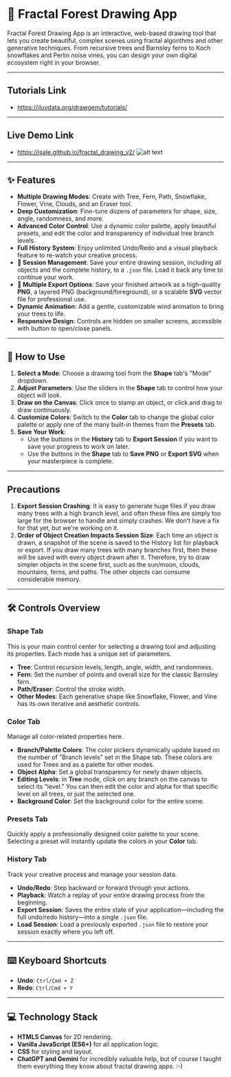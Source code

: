 # 🌳 Fractal Forest Drawing App
Fractal Forest Drawing App is an interactive, web-based drawing tool that lets you create beautiful, complex scenes using fractal algorithms and other generative techniques. From recursive trees and Barnsley ferns to Koch snowflakes and Perlin noise vines, you can design your own digital ecosystem right in your browser.

-----
## Tutorials Link
- https://iluvdata.org/drawgem/tutorials/
-----
## Live Demo Link
- https://jsale.github.io/fractal_drawing_v2/
 ![alt text](https://www.iluvdata.org/drawgem/images/Screenshot1sm.png)

-----
## ✨ Features

  * **Multiple Drawing Modes**: Create with Tree, Fern, Path, Snowflake, Flower, Vine, Clouds, and an Eraser tool.
  * **Deep Customization**: Fine-tune dozens of parameters for shape, size, angle, randomness, and more.
  * **Advanced Color Control**: Use a dynamic color palette, apply beautiful presets, and edit the color and transparency of individual tree branch levels.
  * **Full History System**: Enjoy unlimited Undo/Redo and a visual playback feature to re-watch your creative process.
  * **💾 Session Management**: Save your entire drawing session, including all objects and the complete history, to a `.json` file. Load it back any time to continue your work.
  * **🎨 Multiple Export Options**: Save your finished artwork as a high-quality **PNG**, a layered PNG (background/foreground), or a scalable **SVG** vector file for professional use.
  * **Dynamic Animation**: Add a gentle, customizable wind animation to bring your trees to life.
  * **Responsive Design**: Controls are hidden on smaller screens, accessible with button to open/close panels.


-----

## 🚀 How to Use
1.  **Select a Mode**: Choose a drawing tool from the **Shape** tab's "Mode" dropdown.
2.  **Adjust Parameters**: Use the sliders in the **Shape** tab to control how your object will look.
3.  **Draw on the Canvas**: Click once to stamp an object, or click and drag to draw continuously.
4.  **Customize Colors**: Switch to the **Color** tab to change the global color palette or apply one of the many built-in themes from the **Presets** tab.
5.  **Save Your Work**:
      * Use the buttons in the **History** tab to **Export Session** if you want to save your progress to work on later.
      * Use the buttons in the **Shape** tab to **Save PNG** or **Export SVG** when your masterpiece is complete.

-----

## Precautions
1.  **Export Session Crashing**: It is easy to generate huge files if you draw many trees with a high branch level, and often these files are simply too large for the browser to handle and simply crashes. We don't have a fix for that yet, but we're working on it.
2.  **Order of Object Creation Impacts Session Size**: Each time an object is drawn, a snapshot of the scene is saved to the History list for playback or export. If you draw many trees with many branches first, then these will be saved with every object drawn after it. Therefore, try to draw simpler objects in the scene first, such as the sun/moon, clouds, mountains, ferns, and paths. The other objects can consume considerable memory.

-----

## 🛠️ Controls Overview

### Shape Tab

This is your main control center for selecting a drawing tool and adjusting its properties. Each mode has a unique set of parameters.

  * **Tree**: Control recursion levels, length, angle, width, and randomness.
  * **Fern**: Set the number of points and overall size for the classic Barnsley fern.
  * **Path/Eraser**: Control the stroke width.
  * **Other Modes**: Each generative shape like Snowflake, Flower, and Vine has its own iterative and aesthetic controls.

### Color Tab

Manage all color-related properties here.

  * **Branch/Palette Colors**: The color pickers dynamically update based on the number of "Branch levels" set in the Shape tab. These colors are used for Trees and as a palette for other modes.
  * **Object Alpha**: Set a global transparency for newly drawn objects.
  * **Editing Levels**: In **Tree** mode, click on any branch on the canvas to select its "level." You can then edit the color and alpha for that specific level on all trees, or just the selected one.
  * **Background Color**: Set the background color for the entire scene.

### Presets Tab

Quickly apply a professionally designed color palette to your scene. Selecting a preset will instantly update the colors in your **Color** tab.

### History Tab

Track your creative process and manage your session data.

  * **Undo/Redo**: Step backward or forward through your actions.
  * **Playback**: Watch a replay of your entire drawing process from the beginning.
  * **Export Session**: Saves the entire state of your application—including the full undo/redo history—into a single `.json` file.
  * **Load Session**: Load a previously exported `.json` file to restore your session exactly where you left off.

-----

## ⌨️ Keyboard Shortcuts

  * **Undo**: `Ctrl/Cmd + Z`
  * **Redo**: `Ctrl/Cmd + Y`

-----

## 💻 Technology Stack

  * **HTML5 Canvas** for 2D rendering.
  * **Vanilla JavaScript (ES6+)** for all application logic.
  * **CSS** for styling and layout.
  * **ChatGPT and Gemini** for incredibly valuable help, but of course I taught them everything they know about fractal drawing apps. :-)
